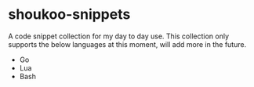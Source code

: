 # shoukoo-snippets

A code snippet collection for my day to day use. This collection only supports the below languages at this moment, will add more in the future.
- Go
- Lua
- Bash

